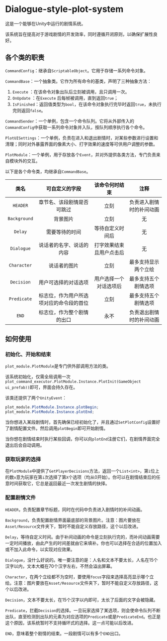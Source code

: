 # Dialogue-style-plot-system

这是一个能够在Unity中运行的剧情系统。

该系统旨在提高对于游戏剧情的开发效率，同时遵循开闭原则，以确保扩展性良好。



## 各个类的职责

`CommandConfig`：继承自`ScriptableObject`。它用于存储一系列命令对象。

`CommandBase`：一个抽象类。它作为所有命令的基类，声明了三种抽象方法：

1. `Execute` ：在该命令对象出队后立刻被调用，且只调用一次。
2. `OnUpdate` ：在`Execute` 后每帧被调用，直到返回`true`；
3. `IsFinished`：返回值类型为`bool`，在该命令对象执行完毕时返回`true`，未执行完则返回`false`。

`CommandSender`：一个单例，包含一个命令队列。它将从外部传入的`CommandConfig`中获取一系列命令对象并入队，按队列顺序执行各个命令。

`PlotUISettings`：一个单例，负责在进入和退出剧情时，对某些参数进行设置和清理；同时对外暴露界面的像素大小、打字效果的速度等可供用户调整的参数。

`PlotModule`：一个单例，用于存放各个`Event`，并对外提供各类方法，专门负责来自模块外的交互。



以下是各个命令类，均继承自`CommandBase`。

|     类名     |              可自定义的字段              |      该命令何时结束      |           注释           |
| :----------: | :--------------------------------------: | :----------------------: | :----------------------: |
|   `HEADER`   |        章节名、该段剧情是否可跳过        |           立刻           | 负责进入剧情时的补间动画 |
| `Background` |                 背景图片                 |           立刻           |            无            |
|   `Delay`    |              需要等待的时间              |     等待自定义时间后     |            无            |
|  `Dialogue`  |         说话者的名字、说话的内容         | 打字效果结束且用户点击后 |            无            |
| `Character`  |               说话者的图片               |           立刻           |   最多支持显示两个立绘   |
|  `Decision`  |           用户可选择的对话选项           |  用户选择一个对话选项后  |   最多支持五个剧情选项   |
| `Predicate`  | 标志位，作为用户所选项对应的命令段的首位 |           立刻           |   最多支持五个剧情选项   |
|    `END`     |        标志位，作为整个剧情的出口        |           永不           | 负责退出剧情时的补间动画 |



## 如何使用



### 初始化、开始和结束

`plot_module.PlotModule`是专门供外部调用方法的类。

该系统初始化，仅需全局调用一次`plot_command_executor.PlotModule.Instance.PlotInit(GameObject ui_prefab))`即可，界面会持久存在。

该类还提供了两个`UnityEvent`：

```C#
plot_module.PlotModule.Instance.plotBegin;
plot_module.PlotModule.Instance.plotEnd;
```

当你想进入某段剧情时，首先确保已经初始化了，并且通过`SetPlotConfig`设置好了剧情配置文件。然后调用`plotBegin`即可开始剧情。

当你想在剧情结束时执行某些回调，你可以向`plotEnd`注册它们，在剧情界面完全退出后会自动调用。



### 获取玩家的选择

在`PlotModule`中提供了`GetPlayerDecisions`方法，返回一个`List<int>`，第`i`位上的数`x`意为玩家在第`i`次选择了第`X`个选项（均从0开始）。你可以在剧情结束后的任意时间获取它，它总是返回最近一次发生剧情的抉择。



### 配置剧情文件

`HEADER`，负责配置章节标题，同时在代码中负责进入剧情时的补间动画。

`Background`，负责配置剧情界面最底部的背景图片。注意：图片要放在`Asset/Resource`文件夹下，暂时不能自定义存放路径，这个以后改进。

`Delay`，等待自定义时间。由于补间动画的命令是立刻执行完的，而补间动画需要一定时间播放，由此产生的时间差就由它来填补。你也可以选择在合适的位置加入或不加入此命令，以实现对应效果。

`Dialogue`，没什么好说的。唯一要注意的是：人名和文本不要太长，人名在15个汉字以内，文本大概在70个汉字左右，不然会溢出屏幕。

`Character`，在两个立绘都不为空时，要使用`focus`字段来选择高亮显示哪个立绘。注意：图片要放在`Asset/Resource`文件夹下，暂时不能自定义存放路径，这个以后改进。

`Decision`，文本不要太长，在15个汉字以内即可，太长了后面的文字会被隐藏。

`Predicate`，拦截`Decision`的选择。一旦玩家选择了某选项，则会使命令队列不断出队，直至检测到出队的元素为对应选项的`Predicate`或是`PredicateEnd`。也正是这个原因，该系统暂时不支持循环式的选择。这一点可能以后改进。

`END`，意味着整个剧情的结束。一段剧情可以有多个`END`出口。

























